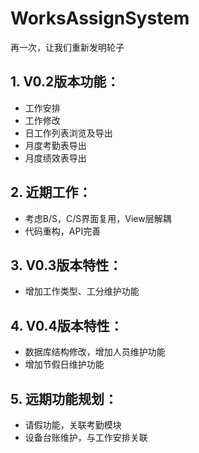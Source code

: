 # WorksAssignSystem
再一次，让我们重新发明轮子
## 1. V0.2版本功能：
  * 工作安排
  * 工作修改
  * 日工作列表浏览及导出
  * 月度考勤表导出
  * 月度绩效表导出


## 2. 近期工作：
  * 考虑B/S，C/S界面复用，View层解耦
  * 代码重构，API完善


## 3. V0.3版本特性：
  * 增加工作类型、工分维护功能


## 4. V0.4版本特性：
  * 数据库结构修改，增加人员维护功能
  * 增加节假日维护功能


## 5. 远期功能规划：
  * 请假功能，关联考勤模块
  * 设备台账维护，与工作安排关联
